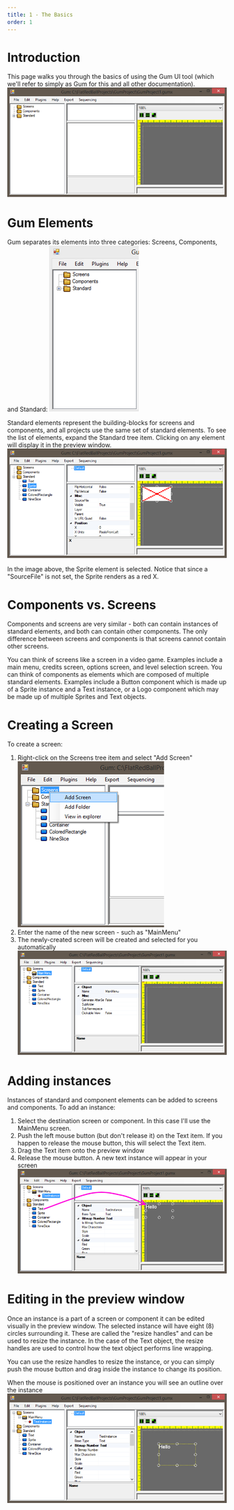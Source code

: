 ```yaml
---
title: 1 - The Basics
order: 1
---
```


# Introduction

This page walks you through the basics of using the Gum UI tool (which we'll refer to simply as Gum for this and all other documentation).  
![](GumEmpty.PNG)

# Gum Elements

Gum separates its elements into three categories: Screens, Components, and Standard:
![](3Elements.PNG)

Standard elements represent the building-blocks for screens and components, and all projects use the same set of standard elements.  To see the list of elements, expand the Standard tree item.  Clicking on any element will display it in the preview window.
![](SelectedSprite.PNG)

In the image above, the Sprite element is selected.  Notice that since a "SourceFile" is not set, the Sprite renders as a red X.

# Components vs. Screens

Components and screens are very similar - both can contain instances of standard elements, and both can contain other components.  The only difference between screens and components is that screens cannot contain other screens.

You can think of screens like a screen in a video game.  Examples include a main menu, credits screen, options screen, and level selection screen.  You can think of components as elements which are composed of multiple standard elements.  Examples include a Button component which is made up of a Sprite instance and a Text instance, or a Logo component which may be made up of multiple Sprites and Text objects.

# Creating a Screen

To create a screen:

1. Right-click on the Screens tree item and select "Add Screen" ![](GumAddScreen.png)
1. Enter the name of the new screen - such as "MainMenu"
1. The newly-created screen will be created and selected for you automatically ![](GumNewMainMenu.PNG)

# Adding instances

Instances of standard and component elements can be added to screens and components.  To add an instance:

1. Select the destination screen or component.  In this case I'll use the MainMenu screen.
1. Push the left mouse button (but don't release it) on the Text item.  If you happen to release the mouse button, this will select the Text item.
1. Drag the Text item onto the preview window
1. Release the mouse button.  A new text instance will appear in your screen ![](GumTextInstance.png)

# Editing in the preview window

Once an instance is a part of a screen or component it can be edited visually in the preview window.  The selected instance will have eight (8) circles surrounding it.  These are called the "resize handles" and can be used to resize the instance.  In the case of the Text object, the resize handles are used to control how the text object performs line wrapping.

You can use the resize handles to resize the instance, or you can simply push the mouse button and drag inside the instance to change its position.

When the mouse is positioned over an instance you will see an outline over the instance ![](GumInstanceOutline.png)